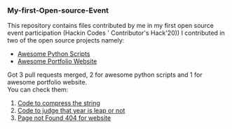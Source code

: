 ### My-first-Open-source-Event
This repository contains files contributed by me in my first open source event participation (Hackin Codes ' Contributor's Hack'20))
I contributed in two of the open source projects namely:
<ul>
  <li><a href="https://github.com/ankitdobhal/Awesome-Python-Scripts">Awesome Python Scripts</a></li>
  <li><a href="https://github.com/smaranjitghose/awesome-portfolio-websites">Awesome Portfolio Website</a></li>
</ul>
Got 3 pull requests merged, 2 for awesome python scripts and 1 for awesome portfolio website.  </br>
You can check them:
<ol>
  <li><a href="https://github.com/ankitdobhal/Awesome-Python-Scripts/pull/145">Code to
    compress the string</a></li>
  <li><a href="https://github.com/ankitdobhal/Awesome-Python-Scripts/pull/224">Code to judge that year is leap or not</a></li>
  <li><a href="https://github.com/smaranjitghose/awesome-portfolio-websites/pull/162">Page not Found 404 for website</a></li>
    
